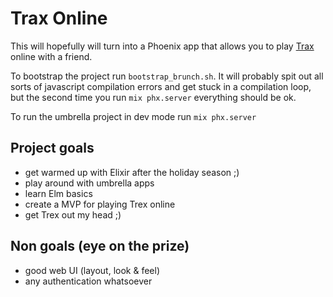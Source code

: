 # Trax Online

This will hopefully will turn into a Phoenix app that allows you to play 
[Trax](https://boardgamegeek.com/boardgame/748/trax) online with a friend.

To bootstrap the project run `bootstrap_brunch.sh`. It will probably spit out
all sorts of javascript compilation errors and get stuck in a compilation loop,
but the second time you run `mix phx.server` everything should be ok.

To run the umbrella project in dev mode run `mix phx.server`

## Project goals

- get warmed up with Elixir after the holiday season ;)
- play around with umbrella apps
- learn Elm basics
- create a MVP for playing Trex online
- get Trex out my head ;)

## Non goals (eye on the prize)

- good web UI (layout, look & feel)
- any authentication whatsoever
